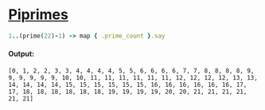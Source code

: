 [1]: https://rosettacode.org/wiki/Piprimes

# [Piprimes][1]

```ruby
1..(prime(22)-1) -> map { .prime_count }.say
```

#### Output:
```
[0, 1, 2, 2, 3, 3, 4, 4, 4, 4, 5, 5, 6, 6, 6, 6, 7, 7, 8, 8, 8, 8, 9, 9, 9, 9, 9, 9, 10, 10, 11, 11, 11, 11, 11, 11, 12, 12, 12, 12, 13, 13, 14, 14, 14, 14, 15, 15, 15, 15, 15, 15, 16, 16, 16, 16, 16, 16, 17, 17, 18, 18, 18, 18, 18, 18, 19, 19, 19, 19, 20, 20, 21, 21, 21, 21, 21, 21]
```
